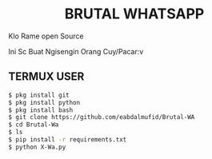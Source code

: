 
<h1 align="center">BRUTAL WHATSAPP</h1>

Klo Rame open Source

Ini Sc Buat Ngisengin Orang Cuy/Pacar:v


## TERMUX USER
```bash
$ pkg install git
$ pkg install python
$ pkg install bash
$ git clone https://github.com/eabdalmufid/Brutal-WA
$ cd Brutal-Wa
$ ls
$ pip install -r requirements.txt
$ python X-Wa.py
```
